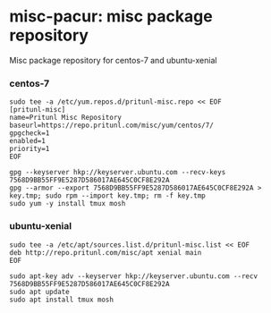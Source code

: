 # misc-pacur: misc package repository

Misc package repository for centos-7 and ubuntu-xenial

### centos-7

```
sudo tee -a /etc/yum.repos.d/pritunl-misc.repo << EOF
[pritunl-misc]
name=Pritunl Misc Repository
baseurl=https://repo.pritunl.com/misc/yum/centos/7/
gpgcheck=1
enabled=1
priority=1
EOF

gpg --keyserver hkp://keyserver.ubuntu.com --recv-keys 7568D9BB55FF9E5287D586017AE645C0CF8E292A
gpg --armor --export 7568D9BB55FF9E5287D586017AE645C0CF8E292A > key.tmp; sudo rpm --import key.tmp; rm -f key.tmp
sudo yum -y install tmux mosh
```

### ubuntu-xenial

```
sudo tee -a /etc/apt/sources.list.d/pritunl-misc.list << EOF
deb http://repo.pritunl.com/misc/apt xenial main
EOF

sudo apt-key adv --keyserver hkp://keyserver.ubuntu.com --recv 7568D9BB55FF9E5287D586017AE645C0CF8E292A
sudo apt update
sudo apt install tmux mosh
```
